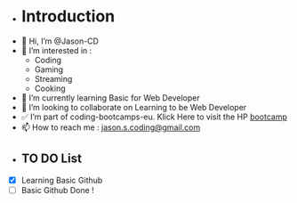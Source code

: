 - #  Introduction
- 👋 Hi, I’m @Jason-CD
- 👀 I’m interested in :
  - Coding
  - Gaming
  - Streaming
  - Cooking
- 🌱 I’m currently learning  Basic for Web Developer
- 💞️ I’m looking to collaborate on Learning to be Web Developer
- :white_check_mark: I’m part of coding-bootcamps-eu. Klick Here to visit the HP [bootcamp](https://www.coding-bootcamps.eu) 
- 📫 How to reach me : jason.s.coding@gmail.com
- ## TO DO List
- [x] Learning Basic Github
- [ ] Basic Github Done !

<!---
Jason-CD/Jason-CD is a ✨ special ✨ repository because its `README.md` (this file) appears on your GitHub profile.
You can click the Preview link to take a look at your changes.
--->
